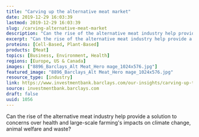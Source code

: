 ```yaml
---
title: "Carving up the alternative meat market"
date: 2019-12-29 16:03:39
lastmod: 2019-12-29 16:03:39
slug: /carving-alternative-meat-market
description: "Can the rise of the alternative meat industry help provide a solution to concerns over health and large-scale farming’s impacts on climate change, animal welfare and&nbsp;waste?"
excerpt: "Can the rise of the alternative meat industry help provide a solution to concerns over health and large-scale farming’s impacts on climate change, animal welfare and&nbsp;waste?"
proteins: [Cell-Based, Plant-Based]
products: [Meat]
topics: [Business, Environment, Health]
regions: [Europe, US & Canada]
images: ["8896_Barclays_Alt Meat_Hero mage_1024x576.jpg"]
featured_image: "8896_Barclays_Alt Meat_Hero mage_1024x576.jpg"
resource_type: [industry]
link: https://www.investmentbank.barclays.com/our-insights/carving-up-the-alternative-meat-market.html
source: investmentbank.barclays.com
draft: false
uuid: 1056
---
```

Can the rise of the alternative meat industry help provide a solution to
concerns over health and large-scale farming's impacts on climate
change, animal welfare and waste?
